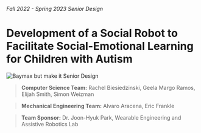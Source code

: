 *Fall 2022 - Spring 2023 Senior Design*
# Development of a Social Robot to Facilitate Social-Emotional Learning for Children with Autism

![Baymax but make it Senior Design](https://imgur.com/a/hTDgnhS)

> **Computer Science Team:** Rachel Biesiedzinski, Geela Margo Ramos, Elijah Smith, Simon Weizman

> **Mechanical Engineering Team:** Alvaro Aracena, Eric Frankle

> **Team Sponsor:** Dr. Joon-Hyuk Park, Wearable Engineering and Assistive Robotics Lab
